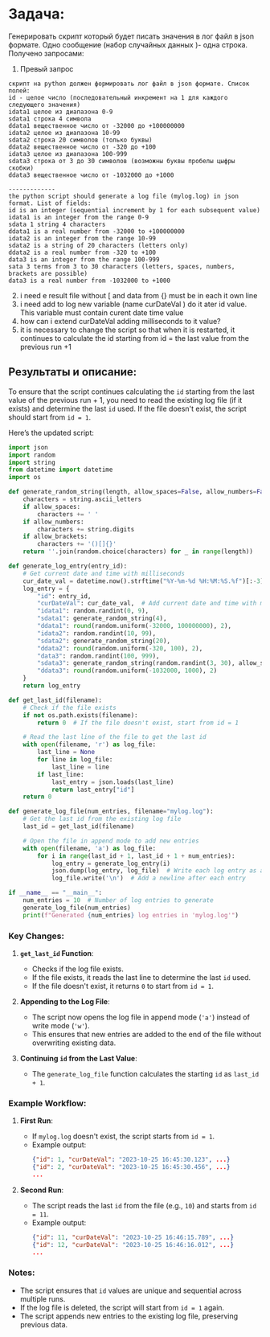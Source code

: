 # Задача: 
Генерировать скрипт который будет писать значения в лог файл в json  формате. Одно сообщение (набор случайных данных )- одна строка. Получено запросами:
1.  Превый запрос
```
скрипт на python должен формировать лог файл в json формате. Список полей:
id - целое число (последовательный инкремент на 1 для каждого следующего значения)
idata1 целое из диапазона 0-9
sdata1 строка 4 символа
ddata1 вещественное число от -32000 до +100000000
idata2 целое из диапазона 10-99
sdata2 строка 20 символов (только буквы)
ddata2 вещественное число от -320 до +100
idata3 целое из диапазона 100-999
sdata3 строка от 3 до 30 символов (возможны буквы пробелы цыфры скобки) 
ddata3 вещественное число от -1032000 до +1000

-------------
the python script should generate a log file (mylog.log) in json format. List of fields:
id is an integer (sequential increment by 1 for each subsequent value)
idata1 is an integer from the range 0-9
sdata 1 string 4 characters
ddata1 is a real number from -32000 to +100000000
idata2 is an integer from the range 10-99
sdata2 is a string of 20 characters (letters only)
ddata2 is a real number from -320 to +100
data3 is an integer from the range 100-999
sata 3 terms from 3 to 30 characters (letters, spaces, numbers, brackets are possible) 
data3 is a real number from -1032000 to +1000
```

2. i need e result file without [ and data from {} must be in each it own line
3. i need add to log new variable  (name curDateVal ) do it ater id value. This variable must contain curent date time value
4. how can i extend curDateVal adding milliseconds to it value?
5. it is necessary to change the script so that when it is restarted, it continues to calculate the id starting from id = the last value from the previous run +1

## Результаты и описание:
To ensure that the script continues calculating the `id` starting from the last value of the previous run + 1, you need to read the existing log file (if it exists) and determine the last `id` used. If the file doesn't exist, the script should start from `id = 1`.

Here’s the updated script:

```python
import json
import random
import string
from datetime import datetime
import os

def generate_random_string(length, allow_spaces=False, allow_numbers=False, allow_brackets=False):
    characters = string.ascii_letters
    if allow_spaces:
        characters += ' '
    if allow_numbers:
        characters += string.digits
    if allow_brackets:
        characters += '()[]{}'
    return ''.join(random.choice(characters) for _ in range(length))

def generate_log_entry(entry_id):
    # Get current date and time with milliseconds
    cur_date_val = datetime.now().strftime("%Y-%m-%d %H:%M:%S.%f")[:-3]  # Truncate last 3 digits for milliseconds
    log_entry = {
        "id": entry_id,
        "curDateVal": cur_date_val,  # Add current date and time with milliseconds
        "idata1": random.randint(0, 9),
        "sdata1": generate_random_string(4),
        "ddata1": round(random.uniform(-32000, 100000000), 2),
        "idata2": random.randint(10, 99),
        "sdata2": generate_random_string(20),
        "ddata2": round(random.uniform(-320, 100), 2),
        "data3": random.randint(100, 999),
        "sdata3": generate_random_string(random.randint(3, 30), allow_spaces=True, allow_numbers=True, allow_brackets=True),
        "ddata3": round(random.uniform(-1032000, 1000), 2)
    }
    return log_entry

def get_last_id(filename):
    # Check if the file exists
    if not os.path.exists(filename):
        return 0  # If the file doesn't exist, start from id = 1

    # Read the last line of the file to get the last id
    with open(filename, 'r') as log_file:
        last_line = None
        for line in log_file:
            last_line = line
        if last_line:
            last_entry = json.loads(last_line)
            return last_entry["id"]
    return 0

def generate_log_file(num_entries, filename="mylog.log"):
    # Get the last id from the existing log file
    last_id = get_last_id(filename)

    # Open the file in append mode to add new entries
    with open(filename, 'a') as log_file:
        for i in range(last_id + 1, last_id + 1 + num_entries):
            log_entry = generate_log_entry(i)
            json.dump(log_entry, log_file)  # Write each log entry as a JSON object
            log_file.write('\n')  # Add a newline after each entry

if __name__ == "__main__":
    num_entries = 10  # Number of log entries to generate
    generate_log_file(num_entries)
    print(f"Generated {num_entries} log entries in 'mylog.log'")
```

### Key Changes:
1. **`get_last_id` Function**:
   - Checks if the log file exists.
   - If the file exists, it reads the last line to determine the last `id` used.
   - If the file doesn't exist, it returns `0` to start from `id = 1`.

2. **Appending to the Log File**:
   - The script now opens the log file in append mode (`'a'`) instead of write mode (`'w'`).
   - This ensures that new entries are added to the end of the file without overwriting existing data.

3. **Continuing `id` from the Last Value**:
   - The `generate_log_file` function calculates the starting `id` as `last_id + 1`.

### Example Workflow:
1. **First Run**:
   - If `mylog.log` doesn't exist, the script starts from `id = 1`.
   - Example output:
     ```json
     {"id": 1, "curDateVal": "2023-10-25 16:45:30.123", ...}
     {"id": 2, "curDateVal": "2023-10-25 16:45:30.456", ...}
     ...
     ```

2. **Second Run**:
   - The script reads the last `id` from the file (e.g., `10`) and starts from `id = 11`.
   - Example output:
     ```json
     {"id": 11, "curDateVal": "2023-10-25 16:46:15.789", ...}
     {"id": 12, "curDateVal": "2023-10-25 16:46:16.012", ...}
     ...
     ```

### Notes:
- The script ensures that `id` values are unique and sequential across multiple runs.
- If the log file is deleted, the script will start from `id = 1` again.
- The script appends new entries to the existing log file, preserving previous data.

